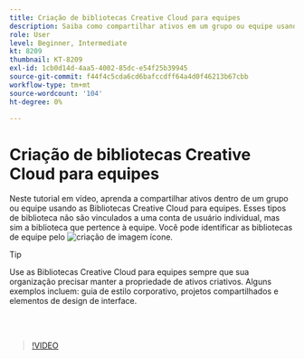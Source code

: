 ```yaml
---
title: Criação de bibliotecas Creative Cloud para equipes
description: Saiba como compartilhar ativos em um grupo ou equipe usando as Bibliotecas Creative Cloud para equipes
role: User
level: Beginner, Intermediate
kt: 8209
thumbnail: KT-8209
exl-id: 1cb0d14d-4aa5-4002-85dc-e54f25b39945
source-git-commit: f44f4c5cda6cd6bafccdff64a4d0f46213b67cbb
workflow-type: tm+mt
source-wordcount: '104'
ht-degree: 0%

---
```


# Criação de bibliotecas Creative Cloud para equipes

Neste tutorial em vídeo, aprenda a compartilhar ativos dentro de um grupo ou equipe usando as Bibliotecas Creative Cloud para equipes. Esses tipos de biblioteca não são vinculados a uma conta de usuário individual, mas sim a biblioteca que pertence à equipe. Você pode identificar as bibliotecas de equipe pelo ![criação de imagem](assets/Smock_Building_18_N.png) ícone.

>[!TIP]
>
>Use as Bibliotecas Creative Cloud para equipes sempre que sua organização precisar manter a propriedade de ativos criativos. Alguns exemplos incluem: guia de estilo corporativo, projetos compartilhados e elementos de design de interface.

<br> 

>[!VIDEO](https://video.tv.adobe.com/v/335325?hidetitle=true)
